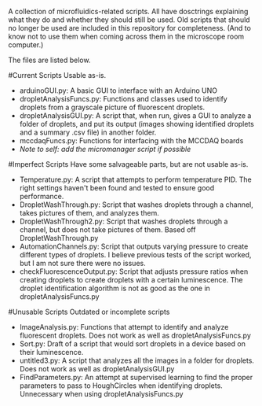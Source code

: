 A collection of microfluidics-related scripts. All have dosctrings explaining what they do and whether they should still be used. Old scripts that should no longer be used are included in this repository for completeness. (And to know not to use them when coming across them in the microscope room computer.)

The files are listed below.

#Current Scripts
Usable as-is.

* arduinoGUI.py: A basic GUI to interface with an Arduino UNO
* dropletAnalysisFuncs.py: Functions and classes used to identify droplets from a grayscale picture of fluorescent droplets.
* dropletAnalysisGUI.py: A script that, when run, gives a GUI to analyze a folder of droplets, and put its output (images showing identified droplets and a summary .csv file) in another folder.
* mccdaqFuncs.py: Functions for interfacing with the MCCDAQ boards
* *Note to self: add the micromanager script if possible*

#Imperfect Scripts
Have some salvageable parts, but are not usable as-is.

* Temperature.py: A script that attempts to perform temperature PID. The right settings haven't been found and tested to ensure good performance.
* DropletWashThrough.py: Script that washes droplets through a channel, takes pictures of them, and analyzes them.
* DropletWashThrough2.py: Script that washes droplets through a channel, but does not take pictures of them. Based off DropletWashThrough.py
* AutomationChannels.py: Script that outputs varying pressure to create different types of droplets. I believe previous tests of the script worked, but I am not sure there were no issues.
* checkFluorescenceOutput.py: Script that adjusts pressure ratios when creating droplets to create droplets with a certain luminescence. The droplet identification algorithm is not as good as the one in dropletAnalysisFuncs.py

#Unusable Scripts
Outdated or incomplete scripts

* ImageAnalysis.py: Functions that attempt to identify and analyze fluorescent droplets. Does not work as well as dropletAnalysisFuncs.py
* Sort.py: Draft of a script that would sort droplets in a device based on their luminescence.
* untitled3.py: A script that analyzes all the images in a folder for droplets. Does not work as well as dropletAnalysisGUI.py
* FindParameters.py: An attempt at supervised learning to find the proper parameters to pass to HoughCircles when identifying droplets. Unnecessary when using dropletAnalysisFuncs.py